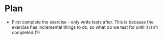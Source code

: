 # Plan

- First complete the exercise - only write tests after. This is because the exercise has incremental things to do, so what do we test for until it isn't completed (?)